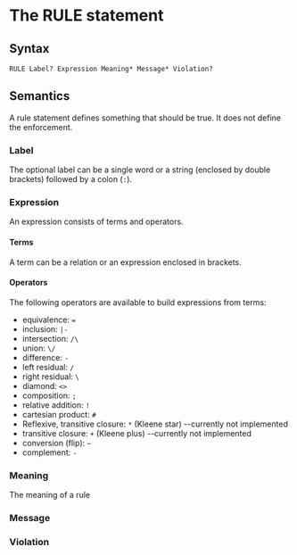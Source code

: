# The RULE statement

## Syntax

```
RULE Label? Expression Meaning* Message* Violation?
```

## Semantics
A rule statement defines something that should be true. It does not define the enforcement. 

### Label
The optional label can be a single word or a string (enclosed by double brackets) followed by a colon (`:`). 
### Expression
An expression consists of terms and operators. 
#### Terms
A term can be a relation or an expression enclosed in brackets.  
#### Operators
The following operators are available to build expressions from terms:

* equivalence: `=`
* inclusion: `|-`
* intersection: `/\`
* union: `\/`
* difference: `-`
* left residual: `/`
* right residual: `\`
* diamond: `<>`
* composition: `;`
* relative addition: `!`
* cartesian product: `#`
* Reflexive, transitive closure: `*` (Kleene star) --currently not implemented
* transitive closure: `+` (Kleene plus) --currently not implemented
* conversion (flip): `~`
* complement: `-`

### Meaning
The meaning of a rule 
### Message

### Violation